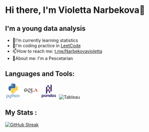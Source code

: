 # Hi there, I'm Violetta Narbekova👋 

## I'm a young data analysis

* 🔬I’m currently learning statistics
* 🤹I'm coding practice in [LeetCode](https://leetcode.com/Narbekovavioletta/)
* 📫How to reach me: [t.me/Narbekovavioletta](https://t.me/Narbekovavioletta)
* 🌱About me: I'm a Pescetarian

## Languages and Tools:
<div>
  <img src="https://github.com/devicons/devicon/blob/1119b9f84c0290e0f0b38982099a2bd027a48bf1/icons/python/python-original-wordmark.svg" title="Python" alt="Python" width="50" height="50"/>&nbsp;
  <img src="https://github.com/devicons/devicon/blob/1119b9f84c0290e0f0b38982099a2bd027a48bf1/icons/sqlalchemy/sqlalchemy-original.svg" title="SQLAlchemy" alt="SQLAlchemy" width="50" height="50"/>&nbsp;
  <img src="https://github.com/devicons/devicon/blob/1119b9f84c0290e0f0b38982099a2bd027a48bf1/icons/pandas/pandas-original-wordmark.svg" title="Pandas" alt="Pandas" width="50" height="50"/>&nbsp;
  <img src="https://upload.wikimedia.org/wikipedia/commons/4/4b/Tableau_Logo.png" title="Tableau" alt="Tableau" width="250" height="50"/>&nbsp;
</div>

## My Stats :
[![GitHub Streak](http://github-readme-streak-stats.herokuapp.com?user=Narbekovavioletta&theme=transparent&hide_border=true)](https://git.io/streak-stats)
